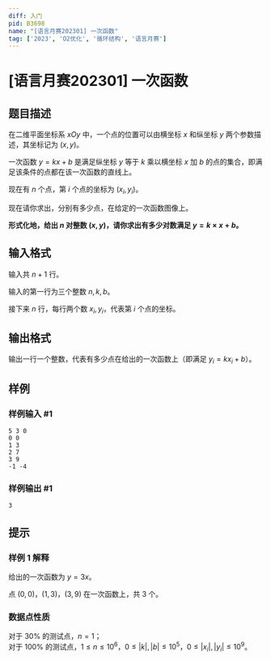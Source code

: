 ```yaml
---
diff: 入门
pid: B3698
name: "[语言月赛202301] 一次函数"
tag: ['2023', 'O2优化', '循环结构', '语言月赛']
---
```

# [语言月赛202301] 一次函数
## 题目描述

在二维平面坐标系 $xOy$ 中，一个点的位置可以由横坐标 $x$ 和纵坐标 $y$ 两个参数描述，其坐标记为 $(x,y)$。

一次函数 $y=kx+b$ 是满足纵坐标 $y$ 等于 $k$ 乘以横坐标 $x$ 加 $b$ 的点的集合，即满足该条件的点都在该一次函数的直线上。

现在有 $n$ 个点，第 $i$ 个点的坐标为 $(x_i,y_i)$。

现在请你求出，分别有多少点，在给定的一次函数图像上。

**形式化地，给出 $n$ 对整数 $(x,y)$，请你求出有多少对数满足 $y=k\times x+b$。**
## 输入格式

输入共 $n+1$ 行。

输入的第一行为三个整数 $n,k,b$。

接下来 $n$ 行，每行两个数 $x_i,y_i$，代表第 $i$ 个点的坐标。
## 输出格式

输出一行一个整数，代表有多少点在给出的一次函数上（即满足 $y_i = kx_i+b$）。

## 样例

### 样例输入 #1
```
5 3 0
0 0
1 3
2 7
3 9
-1 -4
```
### 样例输出 #1
```
3
```
## 提示

### 样例 1 解释

给出的一次函数为 $y=3x$。

点 $(0,0)$，$(1,3)$，$(3,9)$ 在一次函数上，共 $3$ 个。

### 数据点性质

对于 $30\%$ 的测试点，$n=1$；    
对于 $100\%$ 的测试点，$1 \le n \le 10^6$，$0 \le |k|,|b| \le 10^5$，$0 \le |x_i|,|y_i| \le 10^9$。
